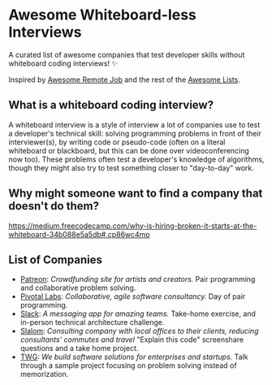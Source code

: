 # Awesome Whiteboard-less Interviews
A curated list of awesome companies that test developer skills without whiteboard coding interviews! :sparkles:

Inspired by [Awesome Remote Job](https://github.com/lukasz-madon/awesome-remote-job) and the rest of the [Awesome Lists](https://github.com/sindresorhus/awesome).

## What is a whiteboard coding interview?
A whiteboard interview is a style of interview a lot of companies use to test a developer's technical skill: solving programming problems in front of their interviewer(s), by writing code or pseudo-code (often on a literal whiteboard or blackboard, but this can be done over videoconferencing now too). These problems often test a developer's knowledge of algorithms, though they might also try to test something closer to "day-to-day" work.

## Why might someone want to find a company that doesn't do them?
https://medium.freecodecamp.com/why-is-hiring-broken-it-starts-at-the-whiteboard-34b088e5a5db#.cp86wc4mo

## List of Companies
- [Patreon](https://www.patreon.com/): _Crowdfunding site for artists and creators._ Pair programming and collaborative problem solving.
- [Pivotal Labs](https://pivotal.io/labs): _Collaborative, agile software consultancy._ Day of pair programming.
- [Slack](https://slack.com/): _A messaging app for amazing teams._ Take-home exercise, and in-person technical architecture challenge.
- [Slalom](https://www.slalom.com/): _Consulting company with local offices to their clients, reducing consultants' commutes and travel_ "Explain this code" screenshare questions and a take home project.
- [TWG](https://twg.io): _We build software solutions for enterprises and startups._ Talk through a sample project focusing on problem solving instead of memorization.

